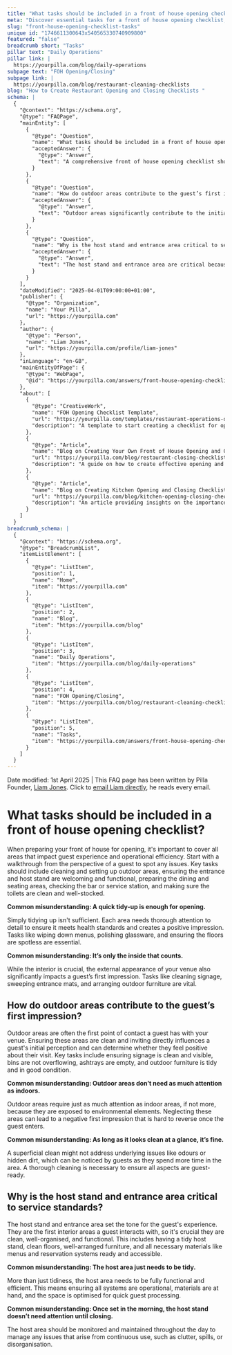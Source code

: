 ```yaml
---
title: "What tasks should be included in a front of house opening checklist?"
meta: "Discover essential tasks for a front of house opening checklist, including preparing outdoor areas, entrance, dining spaces, and maintaining cleanliness and functionality throughout the day."
slug: "front-house-opening-checklist-tasks"
unique id: "1746611300643x540565330740909800"
featured: "false"
breadcrumb short: "Tasks"
pillar text: "Daily Operations"
pillar link: |
  https://yourpilla.com/blog/daily-operations
subpage text: "FOH Opening/Closing"
subpage link: |
  https://yourpilla.com/blog/restaurant-cleaning-checklists
blog: "How to Create Restaurant Opening and Closing Checklists "
schema: |
  {
    "@context": "https://schema.org",
    "@type": "FAQPage",
    "mainEntity": [
      {
        "@type": "Question",
        "name": "What tasks should be included in a front of house opening checklist?",
        "acceptedAnswer": {
          "@type": "Answer",
          "text": "A comprehensive front of house opening checklist should include the following tasks: (1) Conduct a guest perspective walkthrough to identify any issues. (2) Clean and set up outdoor areas. (3) Ensure the entrance and host stand are welcoming and functional. (4) Prepare dining and seating areas. (5) Check the bar or service station. (6) Ensure toilets are clean and well-stocked. Thorough attention to detail in each area is essential to meet health standards and create a positive first impression."
        }
      },
      {
        "@type": "Question",
        "name": "How do outdoor areas contribute to the guest’s first impression?",
        "acceptedAnswer": {
          "@type": "Answer",
          "text": "Outdoor areas significantly contribute to the initial impression of your venue. Ensuring these areas are clean, inviting, and well-maintained is vital as they are the first point of contact for guests. Key tasks include having clean signage, clearing bins, emptying ashtrays, and ensuring outdoor furniture is tidy and in good condition. Thorough cleaning is necessary to avoid negative first impressions."
        }
      },
      {
        "@type": "Question",
        "name": "Why is the host stand and entrance area critical to service standards?",
        "acceptedAnswer": {
          "@type": "Answer",
          "text": "The host stand and entrance area are critical because they set the initial tone for the guest's experience. These areas should be clean, well-organised, and functional, contributing to a smooth guest processing. This includes maintaining tidiness, ensuring systems are operational, and that all necessary materials are ready and accessible. Regular monitoring throughout the day is necessary to maintain high service standards."
        }
      }
    ],
    "dateModified": "2025-04-01T09:00:00+01:00",
    "publisher": {
      "@type": "Organization",
      "name": "Your Pilla",
      "url": "https://yourpilla.com"
    },
    "author": {
      "@type": "Person",
      "name": "Liam Jones",
      "url": "https://yourpilla.com/profile/liam-jones"
    },
    "inLanguage": "en-GB",
    "mainEntityOfPage": {
      "@type": "WebPage",
      "@id": "https://yourpilla.com/answers/front-house-opening-checklist-tasks"
    },
    "about": [
      {
        "@type": "CreativeWork",
        "name": "FOH Opening Checklist Template",
        "url": "https://yourpilla.com/templates/restaurant-operations-opening-checklist",
        "description": "A template to start creating a checklist for opening front of house operations, customizable to specific site needs."
      },
      {
        "@type": "Article",
        "name": "Blog on Creating Your Own Front of House Opening and Closing Checklists",
        "url": "https://yourpilla.com/blog/restaurant-closing-checklist",
        "description": "A guide on how to create effective opening and closing checklists for the front of house to ensure operational efficiency and guest satisfaction."
      },
      {
        "@type": "Article",
        "name": "Blog on Creating Kitchen Opening and Closing Checklists",
        "url": "https://yourpilla.com/blog/kitchen-opening-closing-checklists",
        "description": "An article providing insights on the importance and steps to create kitchen-specific opening and closing checklists."
      }
    ]
  }
breadcrumb_schema: |
  {
    "@context": "https://schema.org",
    "@type": "BreadcrumbList",
    "itemListElement": [
      {
        "@type": "ListItem",
        "position": 1,
        "name": "Home",
        "item": "https://yourpilla.com"
      },
      {
        "@type": "ListItem",
        "position": 2,
        "name": "Blog",
        "item": "https://yourpilla.com/blog"
      },
      {
        "@type": "ListItem",
        "position": 3,
        "name": "Daily Operations",
        "item": "https://yourpilla.com/blog/daily-operations"
      },
      {
        "@type": "ListItem",
        "position": 4,
        "name": "FOH Opening/Closing",
        "item": "https://yourpilla.com/blog/restaurant-cleaning-checklists"
      },
      {
        "@type": "ListItem",
        "position": 5,
        "name": "Tasks",
        "item": "https://yourpilla.com/answers/front-house-opening-checklist-tasks"
      }
    ]
  }
---
```


Date modified: 1st April 2025 | This FAQ page has been written by Pilla Founder, [Liam Jones](https://yourpilla.com/profile/liam-jones). Click to [email Liam directly](https://mailto:liam@yourpilla.com), he reads every email.

# What tasks should be included in a front of house opening checklist?

When preparing your front of house for opening, it's important to cover all areas that impact guest experience and operational efficiency. Start with a walkthrough from the perspective of a guest to spot any issues. Key tasks should include cleaning and setting up outdoor areas, ensuring the entrance and host stand are welcoming and functional, preparing the dining and seating areas, checking the bar or service station, and making sure the toilets are clean and well-stocked.

**Common misunderstanding: A quick tidy-up is enough for opening.**

Simply tidying up isn't sufficient. Each area needs thorough attention to detail to ensure it meets health standards and creates a positive impression. Tasks like wiping down menus, polishing glassware, and ensuring the floors are spotless are essential.

**Common misunderstanding: It’s only the inside that counts.**

While the interior is crucial, the external appearance of your venue also significantly impacts a guest’s first impression. Tasks like cleaning signage, sweeping entrance mats, and arranging outdoor furniture are vital.

## How do outdoor areas contribute to the guest’s first impression?

Outdoor areas are often the first point of contact a guest has with your venue. Ensuring these areas are clean and inviting directly influences a guest's initial perception and can determine whether they feel positive about their visit. Key tasks include ensuring signage is clean and visible, bins are not overflowing, ashtrays are empty, and outdoor furniture is tidy and in good condition.

**Common misunderstanding: Outdoor areas don’t need as much attention as indoors.**

Outdoor areas require just as much attention as indoor areas, if not more, because they are exposed to environmental elements. Neglecting these areas can lead to a negative first impression that is hard to reverse once the guest enters.

**Common misunderstanding: As long as it looks clean at a glance, it’s fine.**

A superficial clean might not address underlying issues like odours or hidden dirt, which can be noticed by guests as they spend more time in the area. A thorough cleaning is necessary to ensure all aspects are guest-ready.

## Why is the host stand and entrance area critical to service standards?

The host stand and entrance area set the tone for the guest's experience. They are the first interior areas a guest interacts with, so it's crucial they are clean, well-organised, and functional. This includes having a tidy host stand, clean floors, well-arranged furniture, and all necessary materials like menus and reservation systems ready and accessible.

**Common misunderstanding: The host area just needs to be tidy.**

More than just tidiness, the host area needs to be fully functional and efficient. This means ensuring all systems are operational, materials are at hand, and the space is optimised for quick guest processing.

**Common misunderstanding: Once set in the morning, the host stand doesn’t need attention until closing.**

The host area should be monitored and maintained throughout the day to manage any issues that arise from continuous use, such as clutter, spills, or disorganisation.